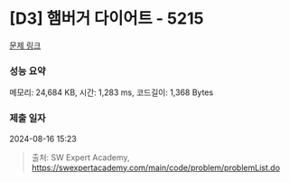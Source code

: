 # [D3] 햄버거 다이어트 - 5215 

[문제 링크](https://swexpertacademy.com/main/code/problem/problemDetail.do?contestProbId=AWT-lPB6dHUDFAVT) 

### 성능 요약

메모리: 24,684 KB, 시간: 1,283 ms, 코드길이: 1,368 Bytes

### 제출 일자

2024-08-16 15:23



> 출처: SW Expert Academy, https://swexpertacademy.com/main/code/problem/problemList.do